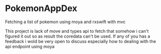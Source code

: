 # PokemonAppDex
 Fetching a list of pokemon using moya and rxswift with mvc

 
 This project is lack of move and types api to fetch that somehow i can't figured it out so as result the coredata can't be used. If any of you has a feedback i wold be very open to discuss especially how to dealing with the api endpoint using moya
